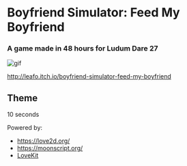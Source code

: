 
# Boyfriend Simulator: Feed My Boyfriend
### A game made in 48 hours for Ludum Dare 27

![gif](http://leafo.net/dump/boyfriend_simulator.gif)

<http://leafo.itch.io/boyfriend-simulator-feed-my-boyfriend>

## Theme

10 seconds

Powered by:

 * <https://love2d.org/>
 * <https://moonscript.org/>
 * [LoveKit](https://github.com/leafo/lovekit)
